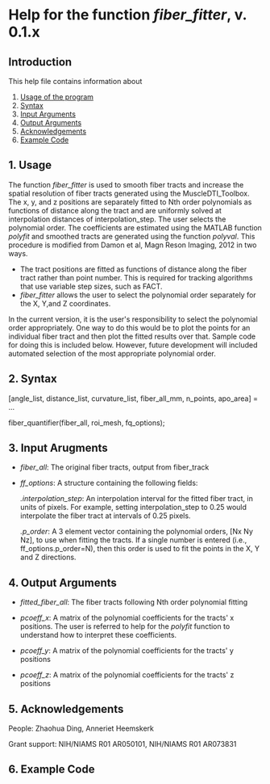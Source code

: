 # Help for the function <i>fiber_fitter</i>, v. 0.1.x

## Introduction

This help file contains information about
1) [Usage of the program](https://github.com/bdamon/MuscleDTI_Toolbox/blob/master/Help/Help%20for%20fiber_fitter.md#1-usage)
2) [Syntax](https://github.com/bdamon/MuscleDTI_Toolbox/blob/master/Help/Help%20for%20fiber_fitter.md#2-Syntax)
3) [Input Arguments](https://github.com/bdamon/MuscleDTI_Toolbox/blob/master/Help/Help%20for%20fiber_fitter.md#3-Input-Arguments)
4) [Output Arguments](https://github.com/bdamon/MuscleDTI_Toolbox/blob/master/Help/Help%20for%20fiber_fitter.md#4-Output-Arguments)
5) [Acknowledgements](https://github.com/bdamon/MuscleDTI_Toolbox/blob/master/Help/Help%20for%20fiber_fitter.md#5-Acknowledgements)
6) [Example Code](https://github.com/bdamon/MuscleDTI_Toolbox/blob/master/Help/Help%20for%20fiber_fitter.md#6-Example-Code)

## 1. Usage
The function <i>fiber_fitter</i> is used to smooth fiber tracts and increase the spatial resolution of fiber tracts generated using the MuscleDTI_Toolbox. The x, y, and z positions are separately fitted to Nth order polynomials as functions of distance along the tract and are uniformly solved at interpolation distances of interpolation_step. The user selects the polynomial order.  The coefficients are estimated using the MATLAB function <i>polyfit</i> and smoothed tracts are generated using the function <i>polyval</i>. This procedure is modified from Damon et al, Magn Reson Imaging, 2012 in two ways. 
* The tract positions are fitted as functions of distance along the fiber tract rather than point number. This is required for tracking algorithms that use variable step sizes, such as FACT.  
* <i>fiber_fitter</i> allows the user to select the polynomial order separately for the X, Y,and Z coordinates. 

In the current version, it is the user's responsibility to select the polynomial order appropriately.  One way to do this would be to plot the points for an individual fiber tract and then plot the fitted results over that. Sample code for doing this is included below. However, future development will included automated selection of the most appropriate polynomial order.

## 2. Syntax
[angle_list, distance_list, curvature_list, fiber_all_mm, n_points, apo_area] = ...

fiber_quantifier(fiber_all, roi_mesh, fq_options);

## 3. Input Arugments

* <i>fiber_all</i>: The original fiber tracts, output from fiber_track

* <i>ff_options</i>: A structure containing the following fields:

   <i>.interpolation_step</i>: An interpolation interval for the fitted fiber tract, in units of pixels.  For example, setting interpolation_step to 0.25 would interpolate the fiber tract at intervals of 0.25 pixels.

   <i>.p_order</i></i>: A 3 element vector containing the polynomial orders, [Nx Ny Nz], to use when fitting the tracts. If a single number is entered (i.e., ff_options.p_order=N), then this order is used to fit the points in the X, Y and Z directions.

## 4. Output Arguments

* <i>fitted_fiber_all</i>: The fiber tracts following Nth order polynomial fitting

* <i>pcoeff_x</i>: A matrix of the polynomial coefficients for the tracts' x positions. The user is referred to help for the <i>polyfit</i> function to understand how to interpret these coefficients.

* <i>pcoeff_y</i>: A matrix of the polynomial coefficients for the tracts' y positions 

* <i>pcoeff_z</i>: A matrix of the polynomial coefficients for the tracts' z positions 

## 5. Acknowledgements
People: Zhaohua Ding, Anneriet Heemskerk

Grant support: NIH/NIAMS R01 AR050101, NIH/NIAMS R01 AR073831

## 6. Example Code
